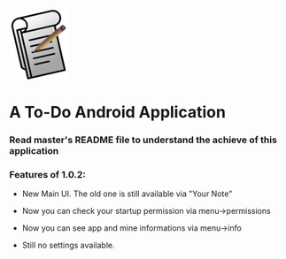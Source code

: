 ![alt text](https://github.com/Gabriele-P03/Note/blob/master/app/src/main/res/mipmap-hdpi/logo.png "# Note")
# A To-Do Android Application

 ### Read master's README file to understand the achieve of this application  
 
 
 ### Features of 1.0.2:
 
 * New Main UI. The old one is still available via "Your Note"

 * Now you can check your startup permission via menu->permissions

 * Now you can see app and mine informations via menu->info
   
 * Still no settings available. 
